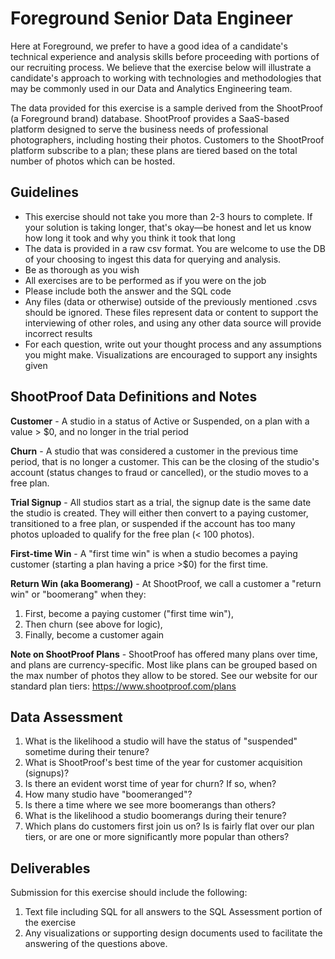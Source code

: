 # Foreground Senior Data Engineer

Here at Foreground, we prefer to have a good idea of a candidate's technical experience and analysis skills before proceeding with portions of our recruiting process. We believe that the exercise below will illustrate a candidate's approach to working with technologies and methodologies that may be commonly used in our Data and Analytics Engineering team.

The data provided for this exercise is a sample derived from the ShootProof (a Foreground brand) database. ShootProof provides a SaaS-based platform designed to serve the business needs of professional photographers, including hosting their photos. Customers to the ShootProof platform subscribe to a plan; these plans are tiered based on the total number of photos which can be hosted. 

## Guidelines

-   This exercise should not take you more than 2-3 hours to complete. If your solution is taking longer, that's okay—be honest and let us know how long it took and why you think it took that long
-   The data is provided in a raw csv format. You are welcome to use the DB of your choosing to ingest this data for querying and analysis.
-   Be as thorough as you wish
-   All exercises are to be performed as if you were on the job
-   Please include both the answer and the SQL code
-   Any files (data or otherwise) outside of the previously mentioned .csvs should be ignored. These files represent data or content to support the interviewing of other roles, and using any other data source will provide incorrect results
-   For each question, write out your thought process and any assumptions you might make. Visualizations are encouraged to support any insights given

## ShootProof Data Definitions and Notes

**Customer** - A studio in a status of Active or Suspended, on a plan with a value > $0, and no longer in the trial period

**Churn** - A studio that was considered a customer in the previous time period, that is no longer a customer. This can be the closing of the studio's account (status changes to fraud or cancelled), or the studio moves to a free plan.

**Trial Signup** - All studios start as a trial, the signup date is the same date the studio is created. They will either then convert to a paying customer, transitioned to a free plan, or suspended if the account has too many photos uploaded to qualify for the free plan (< 100 photos). 

**First-time Win** - A "first time win" is when a studio becomes a paying customer (starting a plan having a price >$0) for the first time.

**Return Win (aka Boomerang)** - At ShootProof, we call a customer a "return win" or "boomerang" when they:
1.  First, become a paying customer ("first time win"),
2.  Then churn (see above for logic),
3.  Finally, become a customer again

**Note on ShootProof Plans** - ShootProof has offered many plans over time, and plans are currency-specific. Most like plans can be grouped based on the max number of photos they allow to be stored. See our website for our standard plan tiers: https://www.shootproof.com/plans

## Data Assessment

1.  What is the likelihood a studio will have the status of "suspended" sometime during their tenure?
2.  What is ShootProof's best time of the year for customer acquisition (signups)?
3.  Is there an evident worst time of year for churn? If so, when?
5.  How many studio have "boomeranged"?
6.  Is there a time where we see more boomerangs than others?
7.  What is the likelihood a studio boomerangs during their tenure?
8.  Which plans do customers first join us on? Is is fairly flat over our plan tiers, or are one or more significantly more popular than others?


## Deliverables

Submission for this exercise should include the following:
1. Text file including SQL for all answers to the SQL Assessment portion of the exercise
2. Any visualizations or supporting design documents used to facilitate the answering of the questions above.
